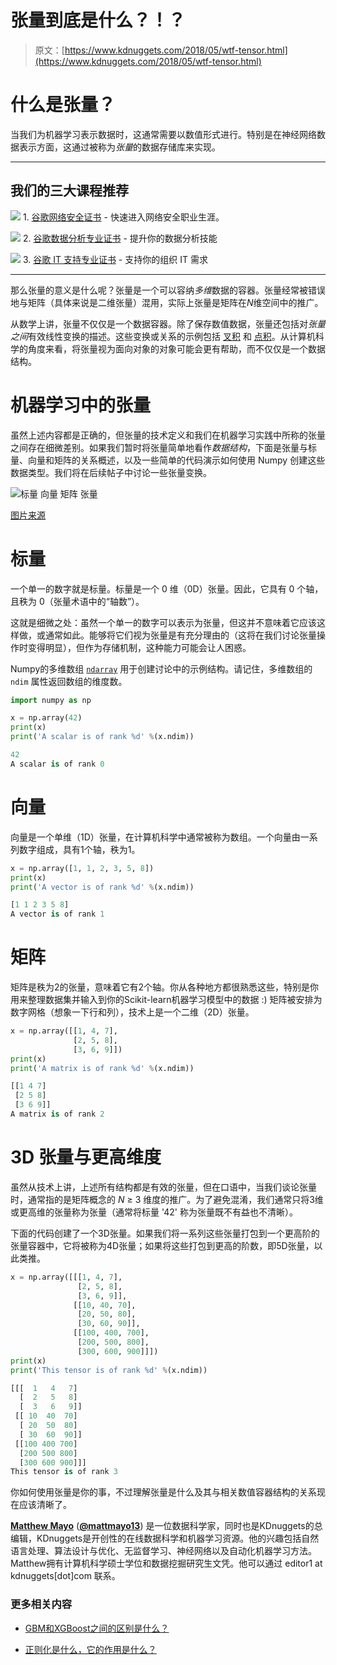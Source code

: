 # 张量到底是什么？！？

> 原文：[https://www.kdnuggets.com/2018/05/wtf-tensor.html](https://www.kdnuggets.com/2018/05/wtf-tensor.html)

# 什么是张量？

当我们为机器学习表示数据时，这通常需要以数值形式进行。特别是在神经网络数据表示方面，这通过被称为*张量*的数据存储库来实现。

* * *

## 我们的三大课程推荐

![](../Images/0244c01ba9267c002ef39d4907e0b8fb.png) 1\. [谷歌网络安全证书](https://www.kdnuggets.com/google-cybersecurity) - 快速进入网络安全职业生涯。

![](../Images/e225c49c3c91745821c8c0368bf04711.png) 2\. [谷歌数据分析专业证书](https://www.kdnuggets.com/google-data-analytics) - 提升你的数据分析技能

![](../Images/0244c01ba9267c002ef39d4907e0b8fb.png) 3\. [谷歌 IT 支持专业证书](https://www.kdnuggets.com/google-itsupport) - 支持你的组织 IT 需求

* * *

那么张量的意义是什么呢？张量是一个可以容纳*多维*数据的容器。张量经常被错误地与矩阵（具体来说是二维张量）混用，实际上张量是矩阵在*N*维空间中的推广。

从数学上讲，张量不仅仅是一个数据容器。除了保存数值数据，张量还包括对*张量之间*有效线性变换的描述。这些变换或关系的示例包括 [叉积](https://en.wikipedia.org/wiki/Cross_product) 和 [点积](https://en.wikipedia.org/wiki/Dot_product)。从计算机科学的角度来看，将张量视为面向对象的对象可能会更有帮助，而不仅仅是一个数据结构。

# 机器学习中的张量

虽然上述内容都是正确的，但张量的技术定义和我们在机器学习实践中所称的张量之间存在细微差别。如果我们暂时将张量简单地看作*数据结构*，下面是张量与标量、向量和矩阵的关系概述，以及一些简单的代码演示如何使用 Numpy 创建这些数据类型。我们将在后续帖子中讨论一些张量变换。

![标量 向量 矩阵 张量](../Images/a7c8c3d96856b768ea32fbe7386578ec.png)

[图片来源](https://hadrienj.github.io/posts/Deep-Learning-Book-Series-2.1-Scalars-Vectors-Matrices-and-Tensors/)

# **标量**

一个单一的数字就是标量。标量是一个 0 维（0D）张量。因此，它具有 0 个轴，且秩为 0（张量术语中的“轴数”）。

这就是细微之处：虽然一个单一的数字可以表示为张量，但这并不意味着它应该这样做，或通常如此。能够将它们视为张量是有充分理由的（这将在我们讨论张量操作时变得明显），但作为存储机制，这种能力可能会让人困惑。

Numpy的多维数组 [`ndarray`](https://docs.scipy.org/doc/numpy-1.13.0/reference/arrays.ndarray.html) 用于创建讨论中的示例结构。请记住，多维数组的 `ndim` 属性返回数组的维度数。

```py
import numpy as np

x = np.array(42)
print(x)
print('A scalar is of rank %d' %(x.ndim))
```

```py
42
A scalar is of rank 0
```

# **向量**

向量是一个单维（1D）张量，在计算机科学中通常被称为数组。一个向量由一系列数字组成，具有1个轴，秩为1。

```py
x = np.array([1, 1, 2, 3, 5, 8])
print(x)
print('A vector is of rank %d' %(x.ndim))
```

```py
[1 1 2 3 5 8]
A vector is of rank 1
```

# **矩阵**

矩阵是秩为2的张量，意味着它有2个轴。你从各种地方都很熟悉这些，特别是你用来整理数据集并输入到你的Scikit-learn机器学习模型中的数据 :) 矩阵被安排为数字网格（想象一下行和列），技术上是一个二维（2D）张量。

```py
x = np.array([[1, 4, 7],
              [2, 5, 8],
              [3, 6, 9]])
print(x)
print('A matrix is of rank %d' %(x.ndim))
```

```py
[[1 4 7]
 [2 5 8]
 [3 6 9]]
A matrix is of rank 2
```

# **3D 张量与更高维度**

虽然从技术上讲，上述所有结构都是有效的张量，但在口语中，当我们谈论张量时，通常指的是矩阵概念的 *N* ≥ 3 维度的推广。为了避免混淆，我们通常只将3维或更高维的张量称为张量（通常将标量 '42' 称为张量既不有益也不清晰）。

下面的代码创建了一个3D张量。如果我们将一系列这些张量打包到一个更高阶的张量容器中，它将被称为4D张量；如果将这些打包到更高的阶数，即5D张量，以此类推。

```py
x = np.array([[[1, 4, 7],
               [2, 5, 8],
               [3, 6, 9]],
              [[10, 40, 70],
               [20, 50, 80],
               [30, 60, 90]],
              [[100, 400, 700],
               [200, 500, 800],
               [300, 600, 900]]])
print(x)
print('This tensor is of rank %d' %(x.ndim))
```

```py
[[[  1   4   7]
  [  2   5   8]
  [  3   6   9]]
 [[ 10  40  70]
  [ 20  50  80]
  [ 30  60  90]]
 [[100 400 700]
  [200 500 800]
  [300 600 900]]]
This tensor is of rank 3
```

你如何使用张量是你的事，不过理解张量是什么及其与相关数值容器结构的关系现在应该清晰了。

[**Matthew Mayo**](https://www.linkedin.com/in/mattmayo13/) ([**@mattmayo13**](https://twitter.com/mattmayo13)) 是一位数据科学家，同时也是KDnuggets的总编辑，KDnuggets是开创性的在线数据科学和机器学习资源。他的兴趣包括自然语言处理、算法设计与优化、无监督学习、神经网络以及自动化机器学习方法。Matthew拥有计算机科学硕士学位和数据挖掘研究生文凭。他可以通过 editor1 at kdnuggets[dot]com 联系。

### 更多相关内容

+   [GBM和XGBoost之间的区别是什么？](https://www.kdnuggets.com/wtf-is-the-difference-between-gbm-and-xgboost)

+   [正则化是什么，它的作用是什么？](https://www.kdnuggets.com/wtf-is-regularization-and-what-is-it-for)
